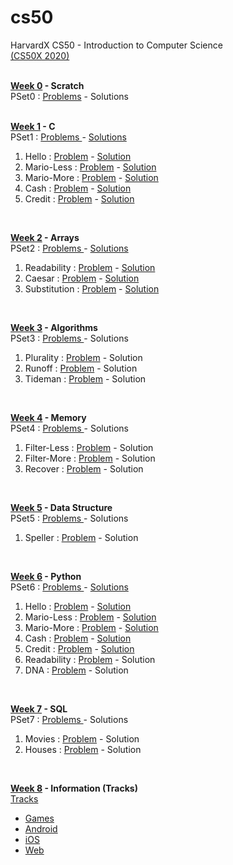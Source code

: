 # cs50
HarvardX CS50 - Introduction to Computer Science <br>
<a href="https://cs50.harvard.edu/x/2020/"> (CS50X 2020) </a><br><br>

<b><a href="https://cs50.harvard.edu/x/2020/weeks/0/">Week 0</a> - Scratch</b> <br>
PSet0 : <a href="https://cs50.harvard.edu/x/2020/psets/0/">Problems</a> - 
<a>Solutions</a> <br><br>

<b><a href="https://cs50.harvard.edu/x/2020/weeks/1/">Week 1</a> - C </b><br>
PSet1 :
<a href="https://cs50.harvard.edu/x/2020/psets/1/">Problems </a> -
<a href ="https://github.com/aaryarajoju/cs50/tree/main/Week%201%20-%20C%20(P%20Set%201)">Solutions</a> <br>

<ol>
  <li>Hello :
    <a href="https://cs50.harvard.edu/x/2020/psets/1/hello">Problem</a> -
    <a href = "https://github.com/aaryarajoju/cs50/blob/main/Week%201%20-%20C%20(P%20Set%201)/1)Hello.c"> Solution</a></li>
  
  <li>Mario-Less :
    <a href = "https://cs50.harvard.edu/x/2020/psets/1/mario/less">Problem</a> -
    <a href = "https://github.com/aaryarajoju/cs50/blob/main/Week%201%20-%20C%20(P%20Set%201)/2)Mario-Less.c">Solution</a></li>
  
  <li>Mario-More :
    <a href = "https://cs50.harvard.edu/x/2020/psets/1/mario/more">Problem</a> -
    <a href = "https://github.com/aaryarajoju/cs50/blob/main/Week%201%20-%20C%20(P%20Set%201)/2)Mario-More.c">Solution</a></li>
  
  <li>Cash :
   <a href = "https://cs50.harvard.edu/x/2020/psets/1/cash">Problem</a> -
   <a href = "https://github.com/aaryarajoju/cs50/blob/main/Week%201%20-%20C%20(P%20Set%201)/3)Cash.c">Solution</a></li>
  
  <li>Credit :
    <a href = "https://cs50.harvard.edu/x/2020/psets/1/credit">Problem</a> -
    <a href = "https://github.com/aaryarajoju/cs50/blob/main/Week%201%20-%20C%20(P%20Set%201)/3)Credit.c">Solution</a></li>
</ol><br>

<b><a href="https://cs50.harvard.edu/x/2020/weeks/2/">Week 2</a> - Arrays </b><br>
PSet2 :
<a href="https://cs50.harvard.edu/x/2020/psets/2/">Problems </a> -
<a href = "https://github.com/aaryarajoju/cs50/tree/main/Week%202%20-%20Arrays%20(P%20Set%202)">Solutions</a> <br>

<ol>
  <li>Readability :
    <a href="https://cs50.harvard.edu/x/2020/psets/2/readability">Problem</a> -
    <a href="https://github.com/aaryarajoju/cs50/blob/main/Week%202%20-%20Arrays%20(P%20Set%202)/1)Readability.c"> Solution</a></li>
  
  <li>Caesar :
    <a href = "https://cs50.harvard.edu/x/2020/psets/2/caesar">Problem</a> -
    <a href = "https://github.com/aaryarajoju/cs50/blob/main/Week%202%20-%20Arrays%20(P%20Set%202)/2)Caesar.c">Solution</a></li>
  
  <li>Substitution :
    <a href = "https://cs50.harvard.edu/x/2020/psets/2/substitution">Problem</a> -
    <a href = "https://github.com/aaryarajoju/cs50/blob/main/Week%202%20-%20Arrays%20(P%20Set%202)/2)Substitution.c">Solution</a></li>
</ol><br>

<b><a href="https://cs50.harvard.edu/x/2020/weeks/3/">Week 3</a> - Algorithms </b><br>
PSet3 :
<a href="https://cs50.harvard.edu/x/2020/psets/3/">Problems </a> -
<a>Solutions</a> <br>

<ol>
  <li>Plurality :
    <a href="https://cs50.harvard.edu/x/2020/psets/3/plurality">Problem</a> -
    <a> Solution</a></li>
  
  <li>Runoff :
    <a href = "https://cs50.harvard.edu/x/2020/psets/3/runoff">Problem</a> -
    <a>Solution</a></li>
  
  <li>Tideman :
    <a href = "https://cs50.harvard.edu/x/2020/psets/3/tideman">Problem</a> -
    <a>Solution</a></li>
</ol><br>

<b><a href="https://cs50.harvard.edu/x/2020/weeks/4/">Week 4</a> - Memory </b><br>
PSet4 :
<a href="https://cs50.harvard.edu/x/2020/psets/4/">Problems </a> -
<a>Solutions</a> <br>

<ol>
  <li>Filter-Less :
    <a href="https://cs50.harvard.edu/x/2020/psets/4/filter/less">Problem</a> -
    <a> Solution</a></li>
  
  <li>Filter-More :
    <a href = "https://cs50.harvard.edu/x/2020/psets/4/filter/more">Problem</a> -
    <a>Solution</a></li>
  
  <li>Recover :
    <a href = "https://cs50.harvard.edu/x/2020/psets/4/recover">Problem</a> -
    <a>Solution</a></li>
</ol><br>

<b><a href="https://cs50.harvard.edu/x/2020/weeks/5/">Week 5</a> - Data Structure </b><br>
PSet5 :
<a href="https://cs50.harvard.edu/x/2020/psets/5/">Problems </a> -
<a>Solutions</a> <br>

<ol>
  <li>Speller :
    <a href="https://cs50.harvard.edu/x/2020/psets/5/speller">Problem</a> -
    <a> Solution</a></li>
</ol><br>

<b><a href="https://cs50.harvard.edu/x/2020/weeks/6/">Week 6</a> - Python</b> <br>
PSet6 :
<a href="https://cs50.harvard.edu/x/2020/psets/6/">Problems </a> -
<a href = "https://github.com/aaryarajoju/cs50/tree/main/Week%206%20-%20Python%20(P%20Set%206)">Solutions</a> <br>

<ol>
  <li>Hello :
    <a href="https://cs50.harvard.edu/x/2020/psets/6/hello">Problem</a> -
    <a href = "https://github.com/aaryarajoju/cs50/blob/main/Week%206%20-%20Python%20(P%20Set%206)/1)hello.py"> Solution</a></li>
  
  <li>Mario-Less :
    <a href = "https://cs50.harvard.edu/x/2020/psets/6/mario/less">Problem</a> -
    <a href = "https://github.com/aaryarajoju/cs50/blob/main/Week%206%20-%20Python%20(P%20Set%206)/2)mario-less.py">Solution</a></li>
  
  <li>Mario-More :
    <a href = "https://cs50.harvard.edu/x/2020/psets/6/mario/more">Problem</a> -
    <a href = "https://github.com/aaryarajoju/cs50/blob/main/Week%206%20-%20Python%20(P%20Set%206)/2)mario-more.py">Solution</a></li>
  
  <li>Cash :
   <a href = "https://cs50.harvard.edu/x/2020/psets/6/cash">Problem</a> -
   <a href = "https://github.com/aaryarajoju/cs50/blob/main/Week%206%20-%20Python%20(P%20Set%206)/3)cash.py">Solution</a></li>
  
  <li>Credit :
    <a href = "https://cs50.harvard.edu/x/2020/psets/6/credit">Problem</a> -
    <a href = "https://github.com/aaryarajoju/cs50/blob/main/Week%206%20-%20Python%20(P%20Set%206)/3)credit.py">Solution</a></li>
    
   <li>Readability :
   <a href = "https://cs50.harvard.edu/x/2020/psets/6/readability">Problem</a> -
   <a>Solution</a></li>
  
  <li>DNA :
    <a href = "https://cs50.harvard.edu/x/2020/psets/6/dna">Problem</a> -
    <a>Solution</a></li>
</ol><br>

<b><a href="https://cs50.harvard.edu/x/2020/weeks/7/">Week 7</a> - SQL</b> <br>
PSet7 :
<a href="https://cs50.harvard.edu/x/2020/psets/7/">Problems </a> -
<a>Solutions</a> <br>

<ol>
  <li>Movies :
    <a href="https://cs50.harvard.edu/x/2020/psets/7/movies">Problem</a> -
    <a> Solution</a></li>
  
  <li>Houses :
    <a href = "https://cs50.harvard.edu/x/2020/psets/7/houses/">Problem</a> -
    <a>Solution</a></li>
</ol><br>

<b><a href="https://cs50.harvard.edu/x/2020/weeks/8/">Week 8</a> - Information (Tracks)</b> <br>
<a href="https://cs50.harvard.edu/x/2020/tracks/">Tracks </a>

<ul>
  <li><a href ="https://cs50.harvard.edu/x/2020/tracks/games/">Games</a></li>
  <li><a href ="https://cs50.harvard.edu/x/2020/tracks/mobile/android/">Android</a></li>
  <li><a href ="https://cs50.harvard.edu/x/2020/tracks/mobile/ios/">iOS</a></li>
  <li><a href ="https://cs50.harvard.edu/x/2020/tracks/web/">Web</a></li>
 </ul><br>


